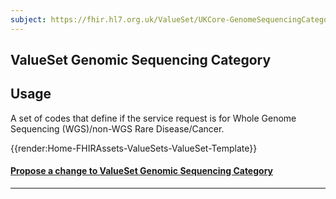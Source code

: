```yaml
---
subject: https://fhir.hl7.org.uk/ValueSet/UKCore-GenomeSequencingCategory
---
```


## ValueSet Genomic Sequencing Category

## Usage
A set of codes that define if the service request is for Whole Genome Sequencing (WGS)/non-WGS Rare Disease/Cancer.


{{render:Home-FHIRAssets-ValueSets-ValueSet-Template}}


<div id="Feedback" class="tabcontent">
<h4><a href='https://simplifier.net/HL7FHIRUKCoreR4/ValueSet-UKCore-GenomeSequencingCategory/~issues?level=File' target="_blank">Propose a change to ValueSet Genomic Sequencing Category </a></h4>
</div>

---